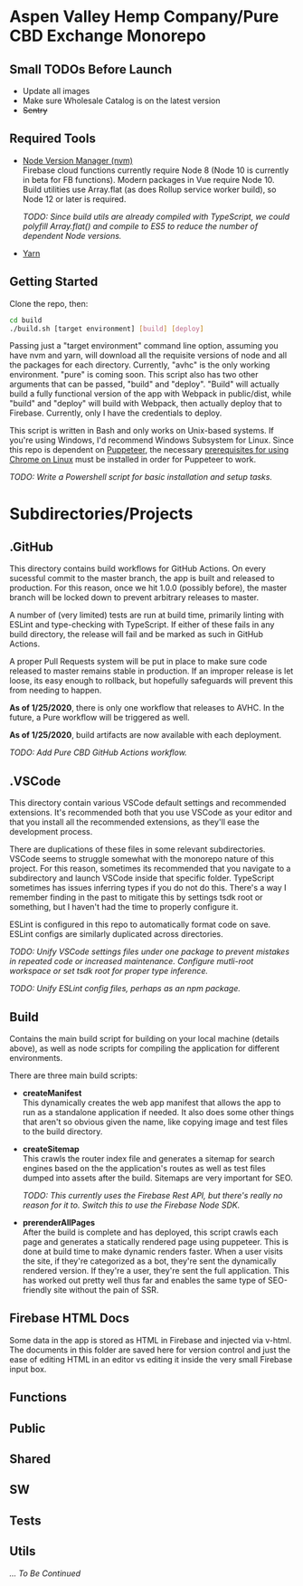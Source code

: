 # Aspen Valley Hemp Company/Pure CBD Exchange Monorepo

## Small TODOs Before Launch

- Update all images
- Make sure Wholesale Catalog is on the latest version
- ~~Sentry~~

## Required Tools

- [Node Version Manager (nvm)](https://github.com/nvm-sh/nvm)  
  Firebase cloud functions currently require Node 8 (Node 10 is currently in beta for FB functions). Modern packages in Vue require Node 10. Build utilities use Array.flat (as does Rollup service worker build), so Node 12 or later is required.

  _TODO: Since build utils are already compiled with TypeScript, we could polyfill Array.flat() and compile to ES5 to reduce the number of dependent Node versions._

- [Yarn](https://yarnpkg.com/en/docs/install#alternatives-stable)

## Getting Started

Clone the repo, then:

```bash
cd build
./build.sh [target environment] [build] [deploy]
```

Passing just a "target environment" command line option, assuming you have nvm and yarn, will download all the requisite versions of node and all the packages for each directory. Currently, "avhc" is the only working environment. "pure" is coming soon. This script also has two other arguments that can be passed, "build" and "deploy". "Build" will actually build a fully functional version of the app with Webpack in public/dist, while "build" and "deploy" will build with Webpack, then actually deploy that to Firebase. Currently, only I have the credentials to deploy.

This script is written in Bash and only works on Unix-based systems. If you're using Windows, I'd recommend Windows Subsystem for Linux. Since this repo is dependent on [Puppeteer](https://github.com/puppeteer/puppeteer), the necessary [prerequisites for using Chrome on Linux](https://github.com/puppeteer/puppeteer/issues/3443) must be installed in order for Puppeteer to work.

_TODO: Write a Powershell script for basic installation and setup tasks._

# Subdirectories/Projects

## .GitHub
  This directory contains build workflows for GitHub Actions. On every sucessful commit to the master branch, the app is built and released to production. For this reason, once we hit 1.0.0 (possibly before), the master branch will be locked down to prevent arbitrary releases to master.

  A number of (very limited) tests are run at build time, primarily linting with ESLint and type-checking with TypeScript. If either of these fails in any build directory, the release will fail and be marked as such in GitHub Actions.

  A proper Pull Requests system will be put in place to make sure code released to master remains stable in production. If an improper release is let loose, its easy enough to rollback, but hopefully safeguards will prevent this from needing to happen.

  **As of 1/25/2020**, there is only one workflow that releases to AVHC. In the future, a Pure workflow will be triggered as well.
  
  **As of 1/25/2020**, build artifacts are now available with each deployment.

  _TODO: Add Pure CBD GitHub Actions workflow._

## .VSCode

  This directory contain various VSCode default settings and recommended extensions. It's recommended both that you use VSCode as your editor and that you install all the recommended extensions, as they'll ease the development process.

  There are duplications of these files in some relevant subdirectories. VSCode seems to struggle somewhat with the monorepo nature of this project. For this reason, sometimes its recommended that you navigate to a subdirectory and launch VSCode inside that specific folder. TypeScript sometimes has issues inferring types if you do not do this. There's a way I remember finding in the past to mitigate this by settings tsdk root or something, but I haven't had the time to properly configure it.

  ESLint is configured in this repo to automatically format code on save. ESLint configs are similarly duplicated across directories.

  _TODO: Unify VSCode settings files under one package to prevent mistakes in repeated code or increased maintenance. Configure mutli-root workspace or set tsdk root for proper type inference._

  _TODO: Unify ESLint config files, perhaps as an npm package._

## Build

  Contains the main build script for building on your local machine (details above), as well as node scripts for compiling the application for different environments.  

  There are three main build scripts:

  - **createManifest**  
      This dynamically creates the web app manifest that allows the app to run as a standalone application if needed. It also does some other things that aren't so obvious given the name, like copying image and test files to the build directory.

  - **createSitemap**  
      This crawls the router index file and generates a sitemap for search engines based on the the application's routes as well as test files dumped into assets after the build.  Sitemaps are very important for SEO.

      _TODO: This currently uses the Firebase Rest API, but there's really no reason for it to. Switch this to use the Firebase Node SDK._
      
  - **prerenderAllPages**  
      After the build is complete and has deployed, this script crawls each page and generates a statically rendered page using puppeteer. This is done at build time to make dynamic renders faster. When a user visits the site, if they're categorized as a bot, they're sent the dynamically rendered version. If they're a user, they're sent the full application. This has worked out pretty well thus far and enables the same type of SEO-friendly site without the pain of SSR.
## Firebase HTML Docs
  Some data in the app is stored as HTML in Firebase and injected via v-html. The documents in this folder are saved here for version control and just the ease of editing HTML in an editor vs editing it inside the very small Firebase input box.
## Functions
## Public
## Shared
## SW
## Tests
## Utils


_... To Be Continued_
